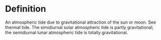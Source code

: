 # Definition

An atmospheric tide due to gravitational attraction of the sun or moon.
See thermal tide. The simidiurnal solar atmospheric tide is partly
gravitational; the semidiurnal lunar atmospheric tide is totally
gravitational.
